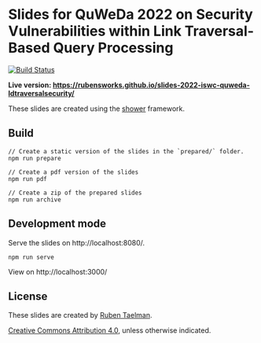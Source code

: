 # Slides for QuWeDa 2022 on Security Vulnerabilities within Link Traversal-Based Query Processing
[![Build Status](https://github.com/rubensworks/slides-2022-iswc-quweda-ldtraversalsecurity/workflows/Build%20and%20Deploy/badge.svg)](https://rubensworks.github.io/slides-2022-iswc-quweda-ldtraversalsecurity/)

**Live version: https://rubensworks.github.io/slides-2022-iswc-quweda-ldtraversalsecurity/**

These slides are created using the [shower](https://github.com/shower/shower) framework.

## Build

```
// Create a static version of the slides in the `prepared/` folder.
npm run prepare

// Create a pdf version of the slides
npm run pdf

// Create a zip of the prepared slides
npm run archive
```

## Development mode

Serve the slides on http://localhost:8080/.

```
npm run serve
```

View on http://localhost:3000/

## License

These slides are created by [Ruben Taelman](https://rubensworks.net/).

[Creative Commons Attribution 4.0](https://creativecommons.org/licenses/by/4.0/), unless otherwise indicated.
